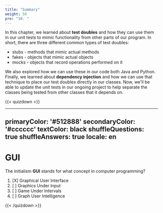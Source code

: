 ```yaml
---
title: "Summary"
weight: 50
pre: "10. "
---
```


In this chapter, we learned about **test doubles** and how they can use them in our unit tests to mimic functionality from other parts of our program. In short, there are three different common types of test doubles:

* stubs - methods that mimic actual methods
* fakes - objects that mimic actual objects
* mocks - objects that record operations performed on it

We also explored how we can use these in our code both Java and Python. Finally, we learned about **dependency injection** and how we can use that technique to place our test doubles directly in our classes. Now, we'll be able to update the unit tests in our ongoing project to help separate the classes being tested from other classes that it depends on.

{{< quizdown >}}

---
primaryColor: '#512888'
secondaryColor: '#cccccc'
textColor: black
shuffleQuestions: true
shuffleAnswers: true
locale: en
---

# GUI

The initialism **GUI** stands for what concept in computer programming?

1. [X] Graphical User Interface
1. [ ] Graphics Under Input
1. [ ] Game Under Intervals
1. [ ] Graph User Intelligence

{{< /quizdown >}}